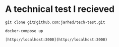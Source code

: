 # A technical test I recieved


```
git clone git@github.com:jarhed/tech-test.git

docker-compose up

[http://localhost:3000](http://localhost:3000)
```